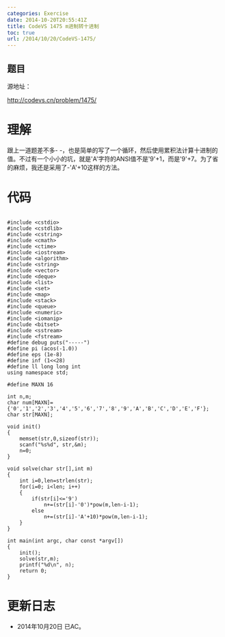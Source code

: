 ```yaml
---
categories: Exercise
date: 2014-10-20T20:55:41Z
title: CodeVS 1475 m进制转十进制
toc: true
url: /2014/10/20/CodeVS-1475/
---
```


## 题目
源地址：

http://codevs.cn/problem/1475/

# 理解
跟上一道题差不多- -，也是简单的写了一个循环，然后使用累积法计算十进制的值。不过有一个小小的坑，就是'A'字符的ANSI值不是'9'+1，而是'9'+7。为了省的麻烦，我还是采用了-'A'+10这样的方法。

<!--more-->

# 代码

```

#include <cstdio>
#include <cstdlib>
#include <cstring>
#include <cmath>
#include <ctime>
#include <iostream>
#include <algorithm>
#include <string>
#include <vector>
#include <deque>
#include <list>
#include <set>
#include <map>
#include <stack>
#include <queue>
#include <numeric>
#include <iomanip>
#include <bitset>
#include <sstream>
#include <fstream>
#define debug puts("-----")
#define pi (acos(-1.0))
#define eps (1e-8)
#define inf (1<<28)
#define ll long long int
using namespace std;

#define MAXN 16

int n,m;
char num[MAXN]= {'0','1','2','3','4','5','6','7','8','9','A','B','C','D','E','F'};
char str[MAXN];

void init()
{
    memset(str,0,sizeof(str));
    scanf("%s%d", str,&m);
    n=0;
}

void solve(char str[],int m)
{
    int i=0,len=strlen(str);
    for(i=0; i<len; i++)
    {
        if(str[i]<='9')
            n+=(str[i]-'0')*pow(m,len-i-1);
        else
            n+=(str[i]-'A'+10)*pow(m,len-i-1);
    }
}

int main(int argc, char const *argv[])
{
    init();
    solve(str,m);
    printf("%d\n", n);
    return 0;
}

```

# 更新日志
- 2014年10月20日 已AC。